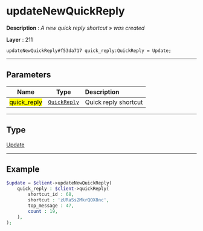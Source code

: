 # updateNewQuickReply

**Description** : *A new quick reply shortcut » was created*

**Layer** : 211

```tl
updateNewQuickReply#f53da717 quick_reply:QuickReply = Update;
```

---

## Parameters

| Name | Type | Description |
| :---: | :---: | :--- |
| <mark>quick_reply</mark> | [`QuickReply`](type/QuickReply) | Quick reply shortcut |

---

## Type

[Update](type/Update)

---

## Example

```php
$update = $client->updateNewQuickReply(
	quick_reply : $client->quickReply(
		shortcut_id : 68,
		shortcut : 'zURaSs2MkrQOX8nc',
		top_message : 47,
		count : 19,
	),
);
```